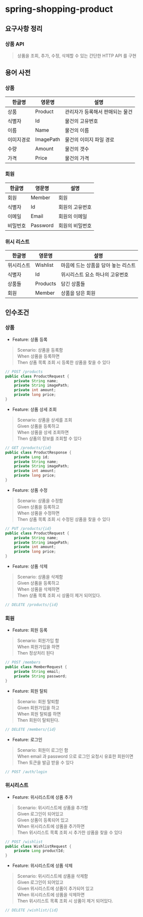 # spring-shopping-product

## 요구사항 정리

### 상품 API

> 상품을 조회, 추가, 수정, 삭제할 수 있는 간단한 HTTP API 를 구현

## 용어 사전

### 상품

| 한글명   | 영문명       | 설명                |
|-------|-----------|-------------------|
| 상품    | Product   | 관리자가 등록해서 판매되는 물건 |
| 식별자   | Id        | 물건의 고유번호          |
| 이름    | Name      | 물건의 이름            |
| 이미지경로 | ImagePath | 물건의 이미지 파일 경로     |
| 수량    | Amount    | 물건의 갯수            |
| 가격    | Price     | 물건의 가격            |

### 회원

| 한글명  | 영문명      | 설명       |
|------|----------|----------|
| 회원   | Member   | 회원       |
| 식별자  | Id       | 회원의 고유번호 |
| 이메일  | Email    | 회원의 이메일  |
| 비밀번호 | Password | 회원의 비밀번호 |

### 위시 리스트

| 한글명   | 영문명      | 설명                   |
|-------|----------|----------------------|
| 위시리스트 | Wishlist | 마음에 드는 상품을 담아 놓는 리스트 |
| 식별자   | Id       | 위시리스트 요소 하나의 고유번호    |
| 상품들   | Products | 담긴 상품들               |
| 회원    | Member   | 상품을 담은 회원            |

## 인수조건

### 상품

- Feature: 상품 등록

> Scenario: 상품을 등록함<br>
> When 상품을 등록하면<br>
> Then 상품 목록 조회 시 등록한 상품을 찾을 수 있다<br>

```java
// POST /products
public class ProductRequest {
    private String name;
    private String imagePath;
    private int amount;
    private long price;
}
```

- Feature: 상품 상세 조회

> Scenario: 상품을 상세를 조회<br>
> Given 상품을 등록하고<br>
> When 상품을 상세 조회하면<br>
> Then 상품의 정보를 조회할 수 있다<br>

```java
// GET /products/{id}
public class ProductResponse {
    private Long id;
    private String name;
    private String imagePath;
    private int amount;
    private long price;
}
```

- Feature: 상품 수정

> Scenario: 상품을 수정함<br>
> Given 상품을 등록하고<br>
> When 상품을 수정하면<br>
> Then 상품 목록 조회 시 수정된 상품을 찾을 수 있다<br>

```java
// PUT /products/{id}
public class ProductRequest {
    private String name;
    private String imagePath;
    private int amount;
    private long price;
}
```

- Feature: 상품 삭제

> Scenario: 상품을 삭제함<br>
> Given 상품을 등록하고<br>
> When 상품을 삭제하면<br>
> Then 상품 목록 조회 시 상품이 제거 되어있다.<br>

```java
// DELETE /products/{id}
```

### 회원

- Feature: 회원 등록

> Scenario: 회원가입 함<br>
> When 회원가입을 하면<br>
> Then 정상처리 된다<br>

```java
// POST /members
public class MemberRequest {
    private String email;
    private String password;
}
```

- Feature: 회원 탈퇴

> Scenario: 회원 탈퇴함<br>
> Given 회원가입을 하고<br>
> When 회원 탈퇴를 하면<br>
> Then 회원이 탈퇴된다.<br>

```java
// DELETE /members/{id}
```

- Feature: 로그인

> Scenario: 회원이 로그인 함<br>
> When email 과 password 으로 로그인 요청시 유효한 회원이면<br>
> Then 토큰을 발급 받을 수 있다

```java
// POST /auth/login
```

### 위시리스트

- Feature: 위시리스트에 상품 추가

> Scenario: 위시리스트에 상품을 추가함<br>
> Given 로그인이 되어있고<br>
> Given 상품이 등록되어 있고<br>
> When 위시리스트에 상품을 추가하면<br>
> Then 위시리스트 목록 조회 시 추가한 상품을 찾을 수 있다<br>

```java
// POST /wishlist
public class WishlistRequest {
    private Long productId;
}
```

- Feature: 위시리스트에 상품 삭제

> Scenario: 위시리스트에 상품을 삭제함<br>
> Given 로그인이 되어있고<br>
> Given 위시리스트에 상품이 추가되어 있고<br>
> When 위시리스트에 상품을 삭제하면<br>
> Then 위시리스트 목록 조회 시 상품이 제거 되어있다.<br>

```java
// DELETE /wishlist/{id}
```
